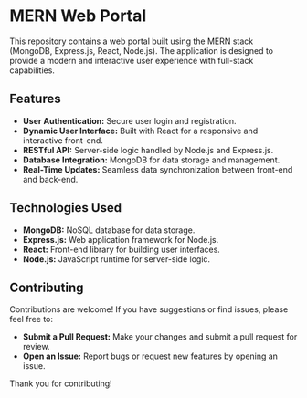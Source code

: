 # MERN Web Portal

This repository contains a web portal built using the MERN stack (MongoDB, Express.js, React, Node.js). The application is designed to provide a modern and interactive user experience with full-stack capabilities.

## Features

- **User Authentication:** Secure user login and registration.
- **Dynamic User Interface:** Built with React for a responsive and interactive front-end.
- **RESTful API:** Server-side logic handled by Node.js and Express.js.
- **Database Integration:** MongoDB for data storage and management.
- **Real-Time Updates:** Seamless data synchronization between front-end and back-end.

## Technologies Used

- **MongoDB:** NoSQL database for data storage.
- **Express.js:** Web application framework for Node.js.
- **React:** Front-end library for building user interfaces.
- **Node.js:** JavaScript runtime for server-side logic.

## Contributing

Contributions are welcome! If you have suggestions or find issues, please feel free to:

- **Submit a Pull Request:** Make your changes and submit a pull request for review.
- **Open an Issue:** Report bugs or request new features by opening an issue.

Thank you for contributing!
